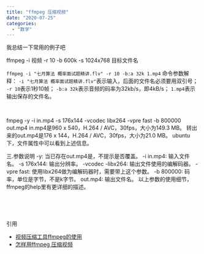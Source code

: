 ```yaml
---
title: "ffmpeg 压缩视频"
date: "2020-07-25"
categories: 
  - "数学"
---
```


我总结一下常用的例子吧

ffmpeg -i 视频 -r 10 -b 600k -s 1024x768 目标文件名

`ffmpeg -i "七月算法 概率面试题精讲.flv" -r 10 -b:a 32k 1.mp4` 命令参数解释： `-i "七月算法 概率面试题精讲.flv"`表示输入，后面的文件名必须要用双引号； `-r 10`表示1秒10帧； `-b:a 32k`表示音频的码率为32kb/s，即4kB/s； `1.mp4`表示输出保存的文件名。

 

fmpeg -y -i in.mp4 -s 176x144 -vcodec libx264 -vpre fast -b 800000 out.mp4 in.mp4是960 x 540，H.264 / AVC，30fps，大小为149.3 MB。 转出来的out.mp4是176 x 144，H.264 / AVC，30fps，大小为21.0 MB。 ubuntu下，文件属性中可以看到上述信息。

三.参数说明 -y: 当已存在out.mp4是，不提示是否覆盖。 -i in.mp4: 输入文件名。 -s 176x144: 输出分辨率。 -vcodec -libx264: 输出文件使用的编解码器。 -vpre fast: 使用libx264做为编解码器时，需要带上这个参数。 -b 800000: 码率，单位是字节，不是k字节。 out.mp4: 输出文件名。 以上参数的使用细节，ffmpeg的help里有更详细的描述。

 

 

引用

- [视频压缩工具ffmpeg的使用](https://www.jianshu.com/p/4f660bd805f3)
- [怎样用ffmpeg 压缩视频](https://blog.csdn.net/lakeheart879/article/details/78736634)
